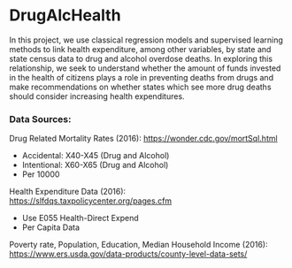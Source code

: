 # DrugAlcHealth

In this project, we use classical regression models and supervised learning methods to link health expenditure, among other variables, by state and state census data to drug and alcohol overdose deaths. In exploring this relationship, we seek to understand whether the amount of funds invested in the health of citizens plays a role in preventing deaths from drugs and make recommendations on whether states which see more drug deaths should consider increasing health expenditures. 

### Data Sources:

Drug Related Mortality Rates (2016): https://wonder.cdc.gov/mortSql.html

- Accidental: X40-X45 (Drug and Alcohol)
- Intentional: X60-X65 (Drug and Alcohol)
- Per 10000

Health Expenditure Data (2016): https://slfdqs.taxpolicycenter.org/pages.cfm

- Use E055 Health-Direct Expend 
- Per Capita Data

Poverty rate, Population, Education, Median Household Income (2016): https://www.ers.usda.gov/data-products/county-level-data-sets/


